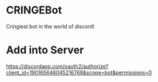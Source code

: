 # CRINGEBot
Cringiest bot in the world of discord!
# Add into Server
https://discordapp.com/oauth2/authorize?client_id=190165646045216768&scope=bot&permissions=0
